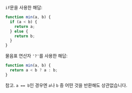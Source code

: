`if`문을 사용한 해답:

```js
function min(a, b) {
  if (a < b) {
    return a;
  } else {
    return b;
  }
}
```

물음표 연산자 `'?'`를 사용한 해답:

```js
function min(a, b) {
  return a < b ? a : b;
}
```

참고. `a == b`인 경우엔 `a`나 `b` 중 어떤 것을 반환해도 상관없습니다.
